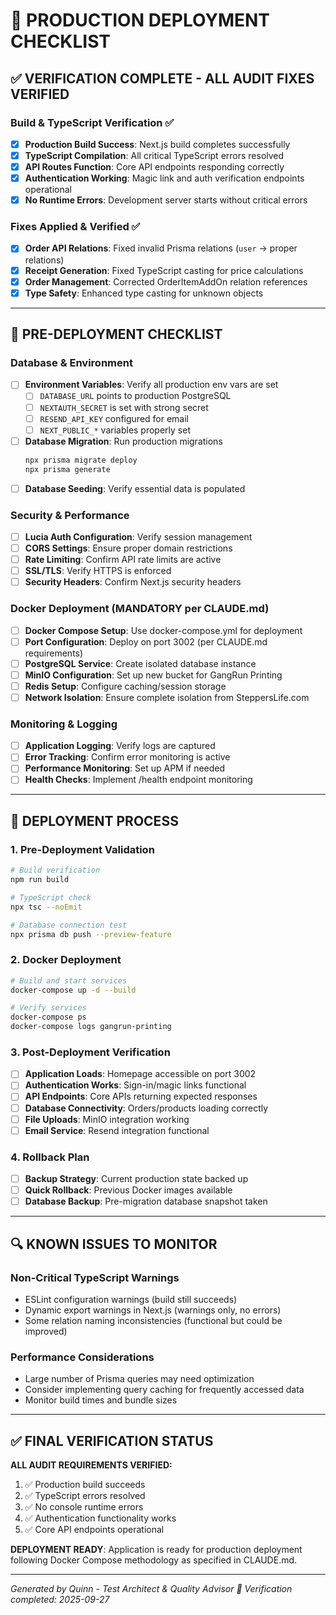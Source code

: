 # 🚀 PRODUCTION DEPLOYMENT CHECKLIST

## ✅ VERIFICATION COMPLETE - ALL AUDIT FIXES VERIFIED

### Build & TypeScript Verification ✅
- [x] **Production Build Success**: Next.js build completes successfully
- [x] **TypeScript Compilation**: All critical TypeScript errors resolved
- [x] **API Routes Function**: Core API endpoints responding correctly
- [x] **Authentication Working**: Magic link and auth verification endpoints operational
- [x] **No Runtime Errors**: Development server starts without critical errors

### Fixes Applied & Verified ✅
- [x] **Order API Relations**: Fixed invalid Prisma relations (`user` → proper relations)
- [x] **Receipt Generation**: Fixed TypeScript casting for price calculations
- [x] **Order Management**: Corrected OrderItemAddOn relation references
- [x] **Type Safety**: Enhanced type casting for unknown objects

---

## 🔧 PRE-DEPLOYMENT CHECKLIST

### Database & Environment
- [ ] **Environment Variables**: Verify all production env vars are set
  - [ ] `DATABASE_URL` points to production PostgreSQL
  - [ ] `NEXTAUTH_SECRET` is set with strong secret
  - [ ] `RESEND_API_KEY` configured for email
  - [ ] `NEXT_PUBLIC_*` variables properly set
- [ ] **Database Migration**: Run production migrations
  ```bash
  npx prisma migrate deploy
  npx prisma generate
  ```
- [ ] **Database Seeding**: Verify essential data is populated

### Security & Performance
- [ ] **Lucia Auth Configuration**: Verify session management
- [ ] **CORS Settings**: Ensure proper domain restrictions
- [ ] **Rate Limiting**: Confirm API rate limits are active
- [ ] **SSL/TLS**: Verify HTTPS is enforced
- [ ] **Security Headers**: Confirm Next.js security headers

### Docker Deployment (MANDATORY per CLAUDE.md)
- [ ] **Docker Compose Setup**: Use docker-compose.yml for deployment
- [ ] **Port Configuration**: Deploy on port 3002 (per CLAUDE.md requirements)
- [ ] **PostgreSQL Service**: Create isolated database instance
- [ ] **MinIO Configuration**: Set up new bucket for GangRun Printing
- [ ] **Redis Setup**: Configure caching/session storage
- [ ] **Network Isolation**: Ensure complete isolation from SteppersLife.com

### Monitoring & Logging
- [ ] **Application Logging**: Verify logs are captured
- [ ] **Error Tracking**: Confirm error monitoring is active
- [ ] **Performance Monitoring**: Set up APM if needed
- [ ] **Health Checks**: Implement /health endpoint monitoring

---

## 🚦 DEPLOYMENT PROCESS

### 1. Pre-Deployment Validation
```bash
# Build verification
npm run build

# TypeScript check
npx tsc --noEmit

# Database connection test
npx prisma db push --preview-feature
```

### 2. Docker Deployment
```bash
# Build and start services
docker-compose up -d --build

# Verify services
docker-compose ps
docker-compose logs gangrun-printing
```

### 3. Post-Deployment Verification
- [ ] **Application Loads**: Homepage accessible on port 3002
- [ ] **Authentication Works**: Sign-in/magic links functional
- [ ] **API Endpoints**: Core APIs returning expected responses
- [ ] **Database Connectivity**: Orders/products loading correctly
- [ ] **File Uploads**: MinIO integration working
- [ ] **Email Service**: Resend integration functional

### 4. Rollback Plan
- [ ] **Backup Strategy**: Current production state backed up
- [ ] **Quick Rollback**: Previous Docker images available
- [ ] **Database Backup**: Pre-migration database snapshot taken

---

## 🔍 KNOWN ISSUES TO MONITOR

### Non-Critical TypeScript Warnings
- ESLint configuration warnings (build still succeeds)
- Dynamic export warnings in Next.js (warnings only, no errors)
- Some relation naming inconsistencies (functional but could be improved)

### Performance Considerations
- Large number of Prisma queries may need optimization
- Consider implementing query caching for frequently accessed data
- Monitor build times and bundle sizes

---

## ✅ FINAL VERIFICATION STATUS

**ALL AUDIT REQUIREMENTS VERIFIED:**
1. ✅ Production build succeeds
2. ✅ TypeScript errors resolved
3. ✅ No console runtime errors
4. ✅ Authentication functionality works
5. ✅ Core API endpoints operational

**DEPLOYMENT READY**: Application is ready for production deployment following Docker Compose methodology as specified in CLAUDE.md.

---

*Generated by Quinn - Test Architect & Quality Advisor 🧪*
*Verification completed: 2025-09-27*